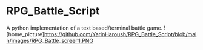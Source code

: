 # RPG_Battle_Script
A python implementation of a text based/terminal battle game.
![home_picture]https://github.com/YarinHaroush/RPG_Battle_Script/blob/main/images/RPG_Battle_screen1.PNG
